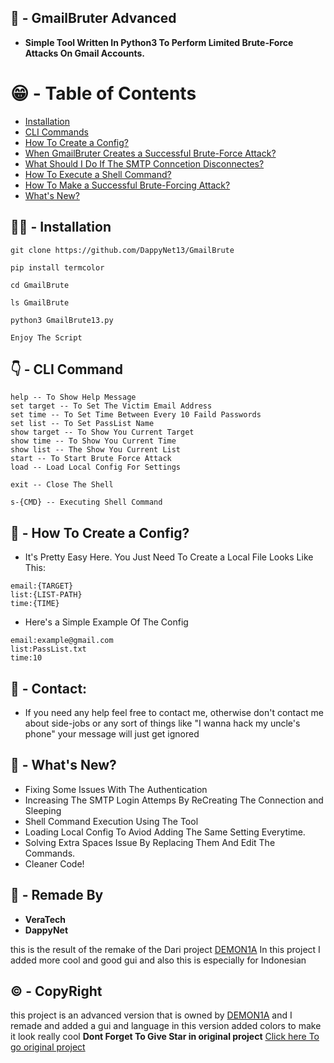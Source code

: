 ## 👋 - GmailBruter Advanced
 - **Simple Tool Written In Python3 To Perform Limited Brute-Force Attacks On Gmail Accounts.**


😁 - Table of Contents
=================

- [Installation](#installation)
- [CLI Commands](#cli-commands)
- [How To Create a Config?](#how-to-create-a-config)
- [When GmailBruter Creates a Successful Brute-Force Attack?](#when-gmailbruter-creates-a-successful-brute-force-attack)
- [What Should I Do If The SMTP Conncetion Disconnectes?](#what-should-i-do-if-the-smtp-connection-disconnects)
- [How To Execute a Shell Command?](#how-to-execute-a-shell-command)
- [How To Make a Successful Brute-Forcing Attack?](#how-to-make-a-successful-brute-forcing-attack)
- [What's New?](#whats-new)

## 🧑‍💻 - Installation
```
git clone https://github.com/DappyNet13/GmailBrute

pip install termcolor

cd GmailBrute

ls GmailBrute

python3 GmailBrute13.py

Enjoy The Script
```
## 👇 - CLI Command
```
help -- To Show Help Message 
set target -- To Set The Victim Email Address
set time -- To Set Time Between Every 10 Faild Passwords
set list -- To Set PassList Name
show target -- To Show You Current Target
show time -- To Show You Current Time
show list -- The Show You Current List
start -- To Start Brute Force Attack
load -- Load Local Config For Settings

exit -- Close The Shell

s-{CMD} -- Executing Shell Command
```

## 🤔 - How To Create a Config?
- It's Pretty Easy Here. You Just Need To Create a Local File Looks Like This:

```
email:{TARGET}
list:{LIST-PATH}
time:{TIME}
```

- Here's a Simple Example Of The Config

```
email:example@gmail.com
list:PassList.txt
time:10
```

## 📧 - Contact:
- If you need any help feel free to contact me, otherwise don't contact me about side-jobs or any sort of things like "I wanna hack my uncle's phone" your message will just get ignored

## 💖 - What's New?
- Fixing Some Issues With The Authentication
- Increasing The SMTP Login Attemps By ReCreating The Connection and Sleeping
- Shell Command Execution Using The Tool
- Loading Local Config To Aviod Adding The Same Setting Everytime.
- Solving Extra Spaces Issue By Replacing Them And Edit The Commands.
- Cleaner Code!

## 🤚 - Remade By

- **VeraTech**
- **DappyNet**


this is the result of the remake of the Dari project [DEMON1A](https://github.com/DEMON1A) In this project I added more cool and good gui and also this is especially for Indonesian
## ©️ - CopyRight

this project is an advanced version that is owned by [DEMON1A](https://github.com/DEMON1A) and I remade and added a gui and language in this version added colors to make it look really cool **Dont Forget To Give Star in original project** [Click here To go original project](https://github.com/DEMON1A/GmailBruterV2)
